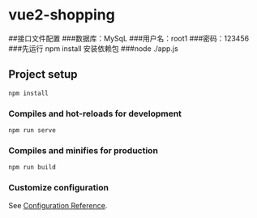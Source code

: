 # vue2-shopping

##接口文件配置
###数据库：MySqL
###用户名：root1
###密码：123456
###先运行 npm install 安装依赖包
###node ./app.js

## Project setup
```
npm install
```

### Compiles and hot-reloads for development
```
npm run serve
```

### Compiles and minifies for production
```
npm run build
```

### Customize configuration
See [Configuration Reference](https://cli.vuejs.org/config/).
